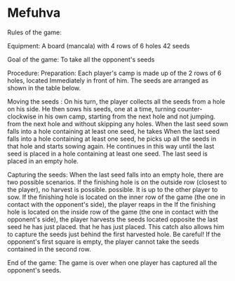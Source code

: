 # Mefuhva

Rules of the game:

Equipment:
  A board (mancala) with 4 rows of 6 holes
  42 seeds

Goal of the game:
  To take all the opponent's seeds

Procedure:
  Preparation: Each player's camp is made up of the 2 rows of 6 holes, located
  Immediately in front of him. The seeds are arranged as shown in the table below.

Moving the seeds :
  On his turn, the player collects all the seeds from a hole on his side. He then sows his seeds,
  one at a time, turning counter-clockwise in his own camp, starting from the next hole and not jumping.
  from the next hole and without skipping any holes.
  When the last seed sown falls into a hole containing at least one seed, he takes
  When the last seed falls into a hole containing at least one seed, he picks up all the seeds in that hole and starts sowing again. He continues in this way until the   last seed is placed in a hole containing at least one seed.
  The last seed is placed in an empty hole.

Capturing the seeds:
  When the last seed falls into an empty hole, there are two possible scenarios.
  If the finishing hole is on the outside row (closest to the player), no harvest is possible.
  possible. It is up to the other player to sow.
  If the finishing hole is located on the inner row of the game (the one in contact with the opponent's side), the player reaps in the
  If the finishing hole is located on the inside row of the game (the one in contact with the opponent's side), the player harvests the seeds located opposite the last   seed he has just placed.
  that he has just placed. This catch also allows him to capture the seeds just behind the first
  harvested hole.
  Be careful! If the opponent's first square is empty, the player cannot take the seeds contained 
  in the second row.

End of the game:
  The game is over when one player has captured all the opponent's seeds.
